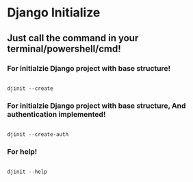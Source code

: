 # Django Initialize

## Just call the command in your terminal/powershell/cmd!


### For initialzie Django project with base structure!
```

djinit --create

```


### For initialzie Django project with base structure, And authentication implemented!
```

djinit --create-auth

```


### For help!
```

djinit --help

```
